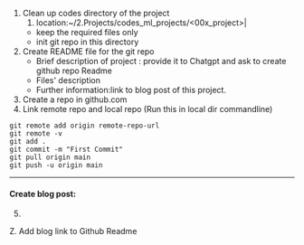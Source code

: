 1. Clean up codes directory of the project
	1. location:~/2.Projects/codes_ml_projects/<00x_project>|
	- keep the required files only
	- init git repo in this directory
2. Create README file for the git repo
	- Brief description of project : provide it to Chatgpt and ask to create github repo Readme
	- Files' description
	- Further information:link to blog post of this project.
3. Create a repo in github.com 
4. Link remote repo and local repo (Run this in local dir commandline)
```
git remote add origin remote-repo-url
git remote -v 
git add .
git commit -m "First Commit"
git pull origin main
git push -u origin main
```
---
#### Create blog post:
5. 



Z.  Add blog link to Github Readme